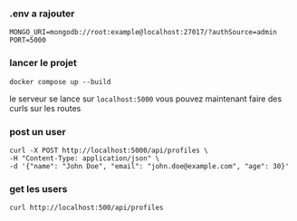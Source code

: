 ### .env a rajouter 

```
MONGO_URI=mongodb://root:example@localhost:27017/?authSource=admin
PORT=5000
```

### lancer le projet

```
docker compose up --build
```

le serveur se lance sur `localhost:5000`
vous pouvez maintenant faire des curls sur les routes

### post un user

```
curl -X POST http://localhost:5000/api/profiles \
-H "Content-Type: application/json" \
-d '{"name": "John Doe", "email": "john.doe@example.com", "age": 30}'
```

### get les users

```
curl http://localhost:500/api/profiles
```
